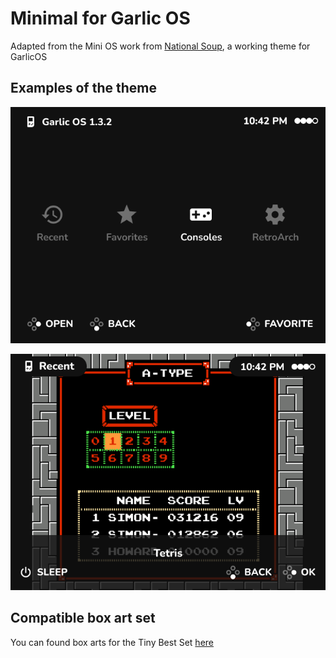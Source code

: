 # Minimal for Garlic OS

Adapted from the Mini OS work from [National Soup](https://github.com/OnionUI/Themes/commits/main/themes/mini.os%20by%20nationalsoup), a working theme for GarlicOS

## Examples of the theme

![Example of the theme](https://github.com/nithou/Minimal-garlicOS/blob/main/theme-example.png)

![Example of the recents area](https://github.com/nithou/Minimal-garlicOS/blob/main/recent-example.png)

## Compatible box art set

You can found box arts for the Tiny Best Set [here](https://drive.google.com/file/d/1vChA5Y56JDsHxo3Bm4170IKsYq5uemCO/view?usp=sharing)
